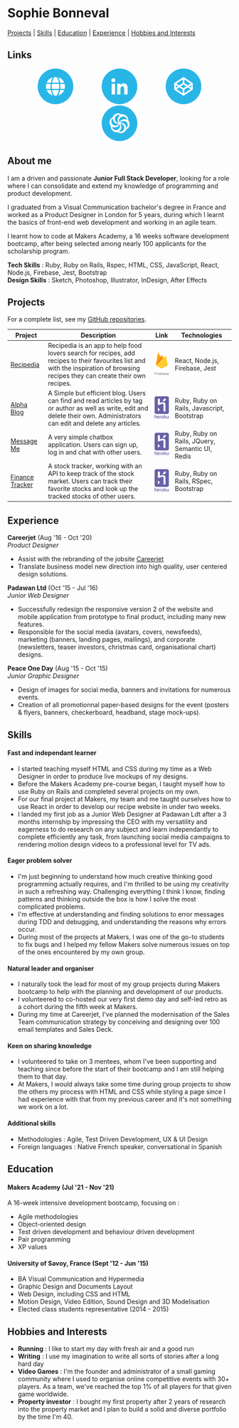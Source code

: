 # Sophie Bonneval

[Projects](#projects) | [Skills](#skills) | [Education](#education) | [Experience](#experience) | [Hobbies and Interests](#hobbies-and-interests)

## Links

<p align="center">

<a href="http://sophiebonneval.com/">
<img src="https://github.com/Maldorana/CV/blob/master/img/website.png" alt="portfolio" hspace="30" height="80" width="80"></a>

<a href="https://www.linkedin.com/in/sophie-bonneval-9b8b07a4/">
<img src="https://github.com/Maldorana/CV/blob/master/img/linkedin.png" alt="linkedin" hspace="30" height="80" width="80"></a>

<a href="https://codepen.io/Maldorana">
<img src="https://github.com/Maldorana/CV/blob/master/img/codepen.png" alt="codepen" hspace="30" height="80" width="80"></a>
 
<a href="https://www.codewars.com/users/Maldorana">
<img src="https://github.com/Maldorana/CV/blob/master/img/codewars.png" alt="codewars" hspace="30" height="80" width="80"></a>

</p>

## About me

I am a driven and passionate **Junior Full Stack Developer**, looking for a role where I can consolidate and extend my knowledge of programming and product development.

I graduated from a Visual Communication bachelor's degree in France and worked as a Product Designer in London for 5 years, during which I learnt the basics of front-end web development and working in an agile team.

I learnt how to code at Makers Academy, a 16 weeks software development bootcamp, after being selected among nearly 100 applicants for the scholarship program.

**Tech Skills** : Ruby, Ruby on Rails, Rspec, HTML, CSS, JavaScript, React, Node.js, Firebase, Jest, Bootstrap\
**Design Skills** : Sketch, Photoshop, Illustrator, InDesign, After Effects

## Projects

For a complete list, see my [GitHub repositories](https://github.com/Maldorana?tab=repositories).

| Project                                                         | Description                                                                                                                                                                      | Link                                                                                                                                                         | Technologies                                    |
| --------------------------------------------------------------- | -------------------------------------------------------------------------------------------------------------------------------------------------------------------------------- | ------------------------------------------------------------------------------------------------------------------------------------------------------------ | ----------------------------------------------- |
| [Recipedia](https://github.com/Maldorana/Recipedia)             | Recipedia is an app to help food lovers search for recipes, add recipes to their favourites list and with the inspiration of browsing recipes they can create their own recipes. | [<img src="https://github.com/Maldorana/CV/blob/master/img/firebase.svg" alt="firebase" height="50" width="50">](https://recipedia-cbe2c.web.app)            | React, Node.js, Firebase, Jest                  |
| [Alpha Blog](https://github.com/Maldorana/alpha-blog)           | A Simple but efficient blog. Users can find and read articles by tag or author as well as write, edit and delete their own. Administrators can edit and delete any articles.     | [<img src="https://github.com/Maldorana/CV/blob/master/img/heroku.svg" alt="heroku" height="50" width="50">](https://alpha-blog-on-rails.herokuapp.com)      | Ruby, Ruby on Rails, Javascript, Bootstrap      |
| [Message Me](https://github.com/Maldorana/message-me)           | A very simple chatbox application. Users can sign up, log in and chat with other users.                                                                                          | [<img src="https://github.com/Maldorana/CV/blob/master/img/heroku.svg" alt="heroku" height="50" width="50">](https://message-me-on-rails.herokuapp.com)      | Ruby, Ruby on Rails, JQuery, Semantic UI, Redis |
| [Finance Tracker](https://github.com/Maldorana/finance-tracker) | A stock tracker, working with an API to keep track of the stock market. Users can track their favorite stocks and look up the tracked stocks of other users.                     | [<img src="https://github.com/Maldorana/CV/blob/master/img/heroku.svg" alt="heroku" height="50" width="50">](https://finance-tracker-on-rails.herokuapp.com) | Ruby, Ruby on Rails, RSpec, Bootstrap           |

## Experience

**Careerjet** (Aug '16 - Oct '20)  
_Product Designer_

- Assist with the rebranding of the jobsite [Careerjet](https://www.careerjet.co.uk/)
- Translate business model new direction into high quality, user centered design solutions.

**Padawan Ltd** (Oct '15 - Jul '16)  
_Junior Web Designer_

- Successfully redesign the responsive version 2 of the website and mobile application from prototype to final product, including many new features.
- Responsible for the social media (avatars, covers, newsfeeds), marketing (banners, landing pages, mailings), and corporate (newsletters, teaser investors, christmas card, organisational chart) designs.

**Peace One Day** (Aug '15 - Oct '15)  
_Junior Graphic Designer_

- Design of images for social media, banners and invitations for numerous events.
- Creation of all promotionnal paper-based designs for the event (posters & flyers, banners, checkerboard, headband, stage mock-ups).

## Skills

#### Fast and independant learner

- I started teaching myself HTML and CSS during my time as a Web Designer in order to produce live mockups of my designs.
- Before the Makers Academy pre-course began, I taught myself how to use Ruby on Rails and completed several projects on my own.
- For our final project at Makers, my team and me taught ourselves how to use React in order to develop our recipe website in under two weeks.
- I landed my first job as a Junior Web Designer at Padawan Ldt after a 3 months internship by impressing the CEO with my versatility and eagerness to do research on any subject and learn independantly to complete efficiently any task, from launching social media campaigns to rendering motion design videos to a professional level for TV ads.

#### Eager problem solver

- I'm just beginning to understand how much creative thinking good programming actually requires, and I'm thrilled to be using my creativity in such a refreshing way. Challenging everything I think I know, finding patterns and thinking outside the box is how I solve the most complicated problems.
- I'm effective at understanding and finding solutions to error messages during TDD and debugging, and understanding the reasons why errors occur.
- During most of the projects at Makers, I was one of the go-to students to fix bugs and I helped my fellow Makers solve numerous issues on top of the ones encountered by my own group.

#### Natural leader and organiser

- I naturally took the lead for most of my group projects during Makers bootcamp to help with the planning and development of our products.
- I volunteered to co-hosted our very first demo day and self-led retro as a cohort during the fifth week at Makers.
- During my time at Careerjet, I've planned the modernisation of the Sales Team communication strategy by conceiving and designing over 100 email templates and Sales Deck.

#### Keen on sharing knowledge

- I volunteered to take on 3 mentees, whom I've been supporting and teaching since before the start of their bootcamp and I am still helping them to that day.
- At Makers, I would always take some time during group projects to show the others my process with HTML and CSS while styling a page since I had experience with that from my previous career and it's not something we work on a lot.

#### Additional skills

- Methodologies : Agile, Test Driven Development, UX & UI Design
- Foreign languages : Native French speaker, conversational in Spanish

## Education

#### Makers Academy (Jul '21 - Nov '21)

A 16-week intensive development bootcamp, focusing on :

- Agile methodologies
- Object-oriented design
- Test driven development and behaviour driven development
- Pair programming
- XP values

#### University of Savoy, France (Sept '12 - Jun '15)

- BA Visual Communication and Hypermedia
- Graphic Design and Documents Layout
- Web Design, including CSS and HTML
- Motion Design, Video Edition, Sound Design and 3D Modelisation
- Elected class students representative (2014 - 2015)

## Hobbies and Interests

- **Running** : I like to start my day with fresh air and a good run
- **Writing** : I use my imagination to write all sorts of stories after a long hard day
- **Video Games** : I'm the founder and administrator of a small gaming community where I used to organise online competitive events with 30+ players. As a team, we've reached the top 1% of all players for that given game worldwide.
- **Property investor** : I bought my first property after 2 years of research into the property market and I plan to build a solid and diverse portfolio by the time I'm 40.
